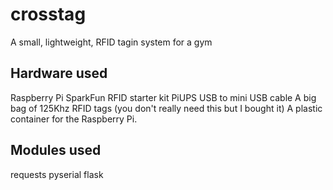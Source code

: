 crosstag
========

A small, lightweight, RFID tagin system for a gym

Hardware used
-------------

Raspberry Pi
SparkFun RFID starter kit
PiUPS
USB to mini USB cable
A big bag of 125Khz RFID tags (you don't really need this but I bought it)
A plastic container for the Raspberry Pi.

Modules used
------------

requests
pyserial
flask
